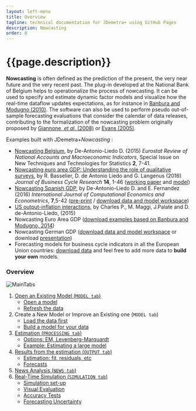 ```yaml
---
layout: left-menu
title: Overview
tagline: technical documentation for JDemetra+ using GitHub Pages
description: Nowcasting
order: 0
---
```

# {{page.description}}

 
**Nowcasting** is often defined as the prediction of the present, the very near future and the very recent past. The plug-in 
developed at the National Bank of Belgium helps to operationalize the process of nowcasting. It 
can be used to specify and estimate dynamic factor models and visualize how the real-time dataflow updates expectations, as 
for instance in [Banbura and Modugno (2010)](https://www.ecb.europa.eu/pub/pdf/scpwps/ecbwp1189.pdf). The software can also be 
used to perform pseudo out-of-sample forecasting evaluations that consider the calendar of data releases, contributing to the formalization 
of the nowcasting problem originally proposed by  [Giannone, _et al_. (2008)](https://ideas.repec.org/a/eee/moneco/v55y2008i4p665-676.html) or 
[Evans (2005)](http://www.nber.org/papers/w11064.pdf). 
 
Examples built with JDemetra+_Nowcasting_ :

- [Nowcasting Belgium](http://ec.europa.eu/eurostat/documents/3217494/7114363/KS-GP-15-002-EN-N.pdf/d9058a50-353c-436a-91f0-d606e1e7d988), by De-Antonio-Liedo D. (2015) _Eurostat Review of National Accounts and Macroeconomic Indicators_, Special Issue on New Techniques and Technologies for Statistics   **2**, 7-41.
- [Nowcasting euro area GDP: Understanding the role of qualitative surveys](https://link.springer.com/article/10.1007%2Fs41549-017-0022-9), by R. Basselier, D. de Antonio Liedo and G. Langenus  (2016) _Journal of Business Cycle Research_  **14**, 1-46 ([working paper](https://www.nbb.be/en/articles/nowcasting-real-economic-activity-euro-area-assessing-impact-qualitative-surveys) and [model](https://github.com/nbbrd/jdemetra-nowcasting/wiki/Models_and_Data/Basselier_DeAntonio_Langenus_2016/January2017.zip))
- [Nowcasting Spanish GDP](https://www.inderscience.com/info/inarticle.php?artid=80667), by De-Antonio-Liedo D. and E. Fernandez (2016) _International Journal of Computational Economics and Econometrics_,  **7**,5-42 ([pre-print](https://github.com/nbbrd/jdemetra-nowcasting/wiki/papers/Hyper.pdf) / [download  data and model workspace](https://github.com/nbbrd/jdemetra-nowcasting/wiki/Models_and_Data/ES/ES.rar))
- [US output-inflation interactions](http://fr.slideshare.net/DaviddeAntonioLiedo/a-realtime-forecasting-evaluation-library-for-jdemetra-45630748), by Charles P., M. Maggi, J.Palate and D. de-Antonio-Liedo,  (2015)
- Nowcasting Euro Area GDP ([download examples based on Banbura and Modugno, 2014](https://github.com/nbbrd/jdemetra-nowcasting/wiki/Models_and_Data/Banbura_Modugno_2014_Example/Banbura_Modugno_2014_Example.rar))
- Nowcasting German GDP ([download  data and model workspace](https://github.com/nbbrd/jdemetra-nowcasting/wiki/Models_and_Data/DE/DE.rar) or download [presentation](http://www.slideshare.net/DaviddeAntonioLiedo/kiel-fe-public))
- Forecasting models for business cycle indicators in all the European Union countries: [download data](https://github.com/nbbrd/jdemetra-nowcasting/wiki/Models_and_Data/BDCOMP/BDCOMP.rar) and  feel free to add more data to **build your own** models.
 
### Overview

![MainTabs](https://github.com/nbbrd/jdemetra-nowcasting/wiki/images/MainTabs.png) 


1. [Open an Existing Model (`MODEL tab`)](https://palatej.github.io/pages/nowcast/OpenExistingModel.html) 	
	* [Open a model](https://github.com/nbbrd/jdemetra-nowcasting/wiki/Open-Existing-Model#1-open-a-model) 
	* [Refresh the data](https://github.com/nbbrd/jdemetra-nowcasting/wiki/Open-Existing-Model#2-refreshing-the-data-to-be-read-by-the-model) 
2. Create a New Model or Improve an Existing one (`MODEL tab`)	
	* [Load the data first](https://github.com/nbbrd/jdemetra-nowcasting/wiki/Load-Data) 
	* [Build a model for your data](https://github.com/nbbrd/jdemetra-nowcasting/wiki/Build-Model) 
3. [Estimation (`PROCESSING tab`)](https://github.com/nbbrd/jdemetra-nowcasting/wiki/Estimation)	
	* [Options: EM, Levenberg-Marquardt](https://github.com/nbbrd/jdemetra-nowcasting/wiki/Estimation#1-options) 
	* [Example: Estimating a large model](https://github.com/nbbrd/jdemetra-nowcasting/wiki/Estimation#2-example) 
4. [Results from the estimation (`OUTPUT tab`)](https://github.com/nbbrd/jdemetra-nowcasting/wiki/Estimation-Results)	
	* [Estimation: fit, residuals, etc](https://github.com/nbbrd/jdemetra-nowcasting/wiki/Estimation-Results#the-estimation-branch) 
	* [Forecasts](https://github.com/nbbrd/jdemetra-nowcasting/wiki/Estimation-Results#the-forecasts-branch) 
5. [News Analysis (`NEWS tab`)](https://github.com/nbbrd/jdemetra-nowcasting/wiki/News)
6. [Real-Time Simulation (`SIMULATION tab`)](https://github.com/nbbrd/jdemetra-nowcasting/wiki/Simul)	
	* [Simulation set-up](https://github.com/nbbrd/jdemetra-nowcasting/wiki/SimulSetup)
	* [Visual Evaluation](https://github.com/nbbrd/jdemetra-nowcasting/wiki/SimulVisual)
	* [Accuracy Tests](https://github.com/nbbrd/jdemetra-nowcasting/wiki/SimulTests)
	* [Forecasting Uncertainty](https://github.com/nbbrd/jdemetra-nowcasting/wiki/SimulRMSE)
 
